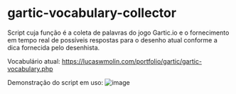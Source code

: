 # gartic-vocabulary-collector
Script cuja função é a coleta de palavras do jogo Gartic.io e o fornecimento em tempo real de possíveis respostas para o desenho atual conforme a dica fornecida pelo desenhista.

Vocabulário atual: https://lucaswmolin.com/portfolio/gartic/gartic-vocabulary.php

Demonstração do script em uso:
![image](https://user-images.githubusercontent.com/28737900/128610729-6d789a36-3f4b-42a6-b13b-edc28651d310.png)



